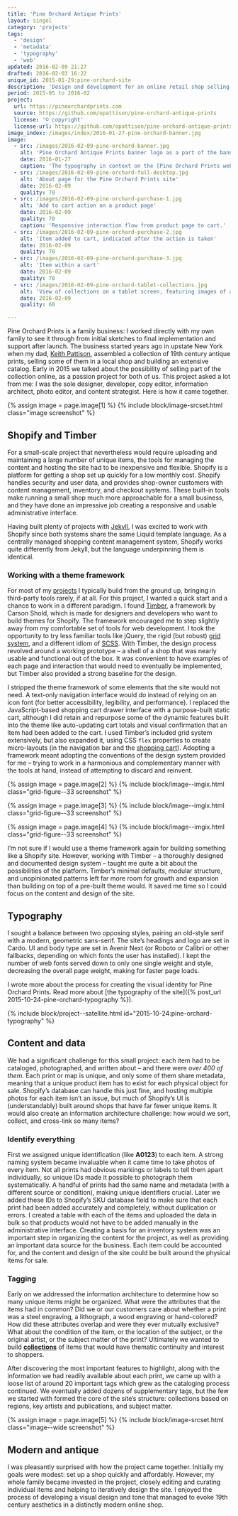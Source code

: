 ```yaml
---
title: 'Pine Orchard Antique Prints'
layout: singel
category: 'projects'
tags:
  - 'design'
  - 'metadata'
  - 'typography'
  - 'web'
updated: 2016-02-09 21:27
drafted: 2016-02-03 16:22
unique_id: 2015-01-29:pine-orchard-site
description: 'Design and development for an online retail shop selling antique prints.'
period: 2015-05 to 2016-02
project:
  url: https://pineorchardprints.com
  source: https://github.com/opattison/pine-orchard-antique-prints
  license: '© copyright'
  license-url: https://github.com/opattison/pine-orchard-antique-prints#credits
image_index: /images/index/2016-01-27-pine-orchard-banner.jpg
image:
  - src: /images/2016-02-09-pine-orchard-banner.jpg
    alt: 'Pine Orchard Antique Prints banner logo as a part of the banner on the shop'
    date: 2016-01-27
    caption: 'The typography in context on the [Pine Orchard Prints website](https://pineorchardprints.com).'
  - src: /images/2016-02-09-pine-orchard-full-desktop.jpg
    alt: 'About page for the Pine Orchard Prints site'
    date: 2016-02-09
    quality: 70
  - src: /images/2016-02-09-pine-orchard-purchase-1.jpg
    alt: 'Add to cart action on a product page'
    date: 2016-02-09
    quality: 70
    caption: 'Responsive interaction flow from product page to cart.'
  - src: /images/2016-02-09-pine-orchard-purchase-2.jpg
    alt: 'Item added to cart, indicated after the action is taken'
    date: 2016-02-09
    quality: 70
  - src: /images/2016-02-09-pine-orchard-purchase-3.jpg
    alt: 'Item within a cart'
    date: 2016-02-09
    quality: 70
  - src: /images/2016-02-09-pine-orchard-tablet-collections.jpg
    alt: 'View of collections on a tablet screen, featuring images of a single print and sample items'
    date: 2016-02-09
    quality: 60

---
```


Pine Orchard Prints is a family business: I worked directly with my own family to see it through from initial sketches to final implementation and support after launch. The business started years ago in upstate New York when my dad, [Keith Pattison](https://pineorchardprints.com/pages/about), assembled a collection of 19th century antique prints, selling some of them in a local shop and building an extensive catalog. Early in 2015 we talked about the possibility of selling part of the collection online, as a passion project for both of us. This project asked a lot from me: I was the sole designer, developer, copy editor, information architect, photo editor, and content strategist. Here is how it came together.

{% assign image = page.image[1] %}
{% include block/image-srcset.html class="image screenshot" %}

## Shopify and Timber

For a small-scale project that nevertheless would require uploading and maintaining a large number of unique items, the tools for managing the content and hosting the site had to be inexpensive and flexible. Shopify is a platform for getting a shop set up quickly for a low monthly cost. Shopify handles security and user data, and provides shop-owner customers with content management, inventory, and checkout systems. These built-in tools make running a small shop much more approachable for a small business, and they have done an impressive job creating a responsive and usable administrative interface.

Having built plenty of projects with [Jekyll](/labels/jekyll), I was excited to work with Shopify since both systems share the same Liquid template language. As a centrally managed shopping content management system, Shopify works quite differently from Jekyll, but the language underpinning them is identical.

### Working with a theme framework

For most of my [projects](/projects/) I typically build from the ground up, bringing in third-party tools rarely, if at all. For this project, I wanted a quick start and a chance to work in a different paradigm. I found [Timber](http://shopify.github.io/Timber/), a framework by Carson Shold, which is made for designers and developers who want to build themes for Shopify. The framework encouraged me to step slightly away from my comfortable set of tools for web development. I took the opportunity to try less familiar tools like jQuery, the rigid (but robust) [grid system](http://shopify.github.io/Timber/#grid), and a different idiom of [SCSS](http://sass-lang.com/). With Timber, the design process revolved around a working prototype – a shell of a shop that was nearly usable and functional out of the box. It was convenient to have examples of each page and interaction that would need to eventually be implemented, but Timber also provided a strong baseline for the design.

I stripped the theme framework of some elements that the site would not need. A text-only navigation interface would do instead of relying on an icon font (for better accessibility, legibility, and performance). I replaced the JavaScript-based shopping cart drawer interface with a purpose-built static cart, although I did retain and repurpose some of the dynamic features built into the theme like auto-updating cart totals and visual confirmation that an item had been added to the cart. I used Timber’s included grid system extensively, but also expanded it, using CSS `flex` properties to create micro-layouts (in the navigation bar and the [shopping cart](https://pineorchardprints.com/cart)). Adopting a framework meant adopting the conventions of the design system provided for me – trying to work in a harmonious and complementary manner with the tools at hand, instead of attempting to discard and reinvent.

<div class="grid--wide">
  {% assign image = page.image[2] %}
  {% include block/image--imgix.html class="grid-figure--33 screenshot" %}

  {% assign image = page.image[3] %}
  {% include block/image--imgix.html class="grid-figure--33 screenshot" %}

  {% assign image = page.image[4] %}
  {% include block/image--imgix.html class="grid-figure--33 screenshot" %}
</div>

I’m not sure if I would use a theme framework again for building something like a Shopify site. However, working with Timber – a thoroughly designed and documented design system – taught me quite a bit about the possibilities of the platform. Timber’s minimal defaults, modular structure, and unopinionated patterns left far more room for growth and expansion than building on top of a pre-built theme would. It saved me time so I could focus on the content and design of the site.

## Typography

I sought a balance between two opposing styles, pairing an old-style serif with a modern, geometric sans-serif. The site’s headings and logo are set in Cardo. UI and body type are set in Avenir Next (or Roboto or Calibri or other fallbacks, depending on which fonts the user has installed). I kept the number of web fonts served down to only one single weight and style, decreasing the overall page weight, making for faster page loads.

I wrote more about the process for creating the visual identity for Pine Orchard Prints. Read more about [the typography of the site]({% post_url 2015-10-24-pine-orchard-typography %}).

{% include block/project--satellite.html id="2015-10-24:pine-orchard-typography" %}

## Content and data

We had a significant challenge for this small project: each item had to be cataloged, photographed, and written about – and there were *over 400 of them*. Each print or map is unique, and only some of them share metadata, meaning that a unique product item has to exist for each physical object for sale. Shopify’s database can handle this just fine, and hosting multiple photos for each item isn’t an issue, but much of Shopify’s UI is (understandably) built around shops that have far fewer unique items. It would also create an information architecture challenge: how would we sort, collect, and cross-link so many items?

### Identify everything

First we assigned unique identification (like **A0123**) to each item. A strong naming system became invaluable when it came time to take photos of every item. Not all prints had obvious markings or labels to tell them apart individually, so unique IDs made it possible to photograph them systematically. A handful of prints had the same name and metadata (with a different source or condition), making unique identifiers crucial. Later we added these IDs to Shopify’s SKU database field to make sure that each print had been added accurately and completely, without duplication or errors. I created a table with each of the items and uploaded the data in bulk so that products would not have to be added manually in the administrative interface. Creating a basis for an inventory system was an important step in organizing the content for the project, as well as providing an important data source for the business. Each item could be accounted for, and the content and design of the site could be built around the physical items for sale.

### Tagging

Early on we addressed the information architecture to determine how so many unique items might be organized. What were the attributes that the items had in common? Did we or our customers care about whether a print was a steel engraving, a lithograph, a wood engraving or hand-colored? How did these attributes overlap and were they ever mutually exclusive? What about the condition of the item, or the location of the subject, or the original artist, or the subject matter of the print? Ultimately we wanted to build **[collections](https://pineorchardprints.com/collections)** of items that would have thematic continuity and interest to shoppers.

After discovering the most important features to highlight, along with the information we had readily available about each print, we came up with a loose list of around 20 important tags which grew as the cataloging process continued. We eventually added dozens of supplementary tags, but the few we started with formed the core of the site’s structure: collections based on regions, key artists and publications, and subject matter.

{% assign image = page.image[5] %}
{% include block/image-srcset.html class="image--wide screenshot" %}

## Modern and antique

I was pleasantly surprised with how the project came together. Initially my goals were modest: set up a shop quickly and affordably. However, my whole family became invested in the project, closely editing and curating individual items and helping to iteratively design the site. I enjoyed the process of developing a visual design and tone that managed to evoke 19th century aesthetics in a distinctly modern online shop.
